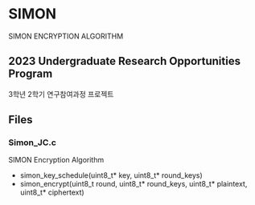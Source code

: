 # SIMON
SIMON ENCRYPTION ALGORITHM

## 2023 Undergraduate Research Opportunities Program
3학년 2학기 연구참여과정 프로젝트

## Files

### Simon_JC.c
SIMON Encryption Algorithm
- simon_key_schedule(uint8_t* key, uint8_t* round_keys)
- simon_encrypt(uint8_t round, uint8_t* round_keys, uint8_t* plaintext, uint8_t* ciphertext)
